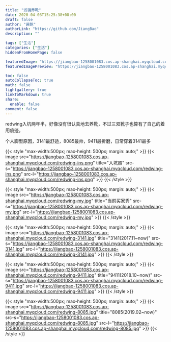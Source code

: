 ```yaml
---
title: "滤镜养靴"
date: 2020-04-03T15:25:38+08:00
draft: false
author: "酱鲍"
authorLink: "https://github.com/JiangBao"
description: ""

tags: ["生活"]
categories: ["生活"]
hiddenFromHomePage: false

featuredImage: "https://jiangbao-1258001083.cos.ap-shanghai.myqcloud.com/bg-redwing-banner.jpg"
featuredImagePreview: "https://jiangbao-1258001083.cos.ap-shanghai.myqcloud.com/bg-redwing-banner.jpg"

toc: false
autoCollapseToc: true
math: false
lightgallery: true
linkToMarkdown: true
share:
  enable: false
comment: false
---
```

redwing入坑两年半，好像没有很认真地去养靴，不过三双靴子也算有了自己的着用痕迹。

个人脚型原因，3141最舒适，8085最帅，9411最折磨，日常穿着3141最多
<!--more-->

{{< style "max-width:500px; max-height: 500px; margin: auto;" >}}
  {{< image src="https://jiangbao-1258001083.cos.ap-shanghai.myqcloud.com/redwing-ins.png" title="入坑照" src-s="https://jiangbao-1258001083.cos.ap-shanghai.myqcloud.com/redwing-ins.png" src-l="https://jiangbao-1258001083.cos.ap-shanghai.myqcloud.com/redwing-ins.png" >}}
{{< /style >}}

{{< style "max-width:500px; max-height: 500px; margin: auto;" >}}
  {{< image src="https://jiangbao-1258001083.cos.ap-shanghai.myqcloud.com/redwing-my.jpg" title="当前买家秀" src-s="https://jiangbao-1258001083.cos.ap-shanghai.myqcloud.com/redwing-my.jpg" src-l="https://jiangbao-1258001083.cos.ap-shanghai.myqcloud.com/redwing-my.jpg" >}}
{{< /style >}}

{{< style "max-width:500px; max-height: 500px; margin: auto;" >}}
  {{< image src="https://jiangbao-1258001083.cos.ap-shanghai.myqcloud.com/redwing-3141.jpg" title="3141(2017.11~now)" src-s="https://jiangbao-1258001083.cos.ap-shanghai.myqcloud.com/redwing-3141.jpg" src-l="https://jiangbao-1258001083.cos.ap-shanghai.myqcloud.com/redwing-3141.jpg" >}}
{{< /style >}}

{{< style "max-width:500px; max-height: 500px; margin: auto;" >}}
  {{< image src="https://jiangbao-1258001083.cos.ap-shanghai.myqcloud.com/redwing-9411.jpg" title="9411(2018.10~now)" src-s="https://jiangbao-1258001083.cos.ap-shanghai.myqcloud.com/redwing-9411.jpg" src-l="https://jiangbao-1258001083.cos.ap-shanghai.myqcloud.com/redwing-9411.jpg" >}}
{{< /style >}}

{{< style "max-width:500px; max-height: 500px; margin: auto;" >}}
  {{< image src="https://jiangbao-1258001083.cos.ap-shanghai.myqcloud.com/redwing-8085.jpg" title="8085(2019.02~now)" src-s="https://jiangbao-1258001083.cos.ap-shanghai.myqcloud.com/redwing-8085.jpg" src-l="https://jiangbao-1258001083.cos.ap-shanghai.myqcloud.com/redwing-8085.jpg" >}}
{{< /style >}}
